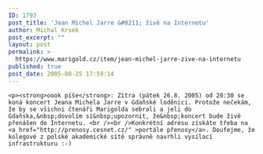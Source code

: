 ```yaml
---
ID: 1793
post_title: 'Jean Michel Jarre &#8211; živě na Internetu'
author: Michal Krsek
post_excerpt: ""
layout: post
permalink: >
  https://www.marigold.cz/item/jean-michel-jarre-zive-na-internetu
published: true
post_date: 2005-08-25 17:59:14
---
```

	<p><strong>oook píše</strong>: Zítra (pátek 26.8. 2005) od 20:30 se koná koncert Jeana Michela Jarre v Gdaňské loděnici. Protože nečekám, že by se všichni čtenáři Marigolda sebrali a jeli do Gdaňska,&nbsp;dovolím si&nbsp;upozornit, že&nbsp;koncert bude živě přenášen do Internetu. <br /><br />Konkrétní adresu získáte třeba na <a href="http://prenosy.cesnet.cz/" >portále přenosy</a>. Doufejme, že kolegové z polské akademické sítě správně navrhli vysílací infrastrukturu :-)
</p>